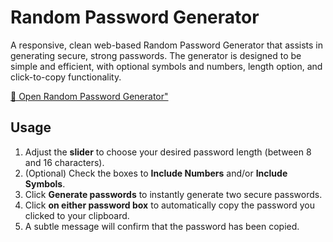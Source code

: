 # Random Password Generator

A responsive, clean web-based Random Password Generator that assists in generating secure, strong passwords. The generator is designed to be simple and efficient, with optional symbols and numbers, length option, and click-to-copy functionality.

<a href="https://random-password-generator-ebon-phi.vercel.app/" target="_blank">🔗 Open Random Password Generator" </a>

## Usage
1. Adjust the **slider** to choose your desired password length (between 8 and 16 characters).
2. (Optional) Check the boxes to **Include Numbers** and/or **Include Symbols**.
3. Click **Generate passwords** to instantly generate two secure passwords.
4. Click **on either password box** to automatically copy the password you clicked to your clipboard.
5. A subtle message will confirm that the password has been copied.